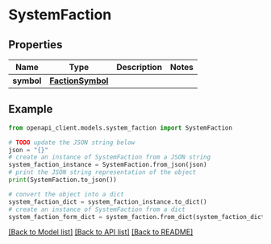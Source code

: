 # SystemFaction


## Properties

Name | Type | Description | Notes
------------ | ------------- | ------------- | -------------
**symbol** | [**FactionSymbol**](FactionSymbol.md) |  | 

## Example

```python
from openapi_client.models.system_faction import SystemFaction

# TODO update the JSON string below
json = "{}"
# create an instance of SystemFaction from a JSON string
system_faction_instance = SystemFaction.from_json(json)
# print the JSON string representation of the object
print(SystemFaction.to_json())

# convert the object into a dict
system_faction_dict = system_faction_instance.to_dict()
# create an instance of SystemFaction from a dict
system_faction_form_dict = system_faction.from_dict(system_faction_dict)
```
[[Back to Model list]](../README.md#documentation-for-models) [[Back to API list]](../README.md#documentation-for-api-endpoints) [[Back to README]](../README.md)


